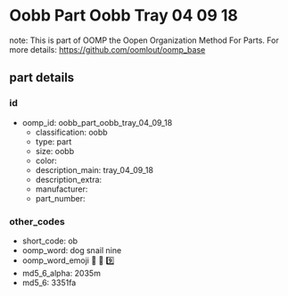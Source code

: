 # Oobb Part Oobb Tray 04 09 18  

note: This is part of OOMP the Oopen Organization Method For Parts. For more details: https://github.com/oomlout/oomp_base

##  part details





### id
* oomp_id: oobb_part_oobb_tray_04_09_18
  * classification: oobb
  * type: part
  * size: oobb
  * color: 
  * description_main: tray_04_09_18
  * description_extra: 
  * manufacturer: 
  * part_number: 

### other_codes
* short_code: ob
* oomp_word: dog snail nine
* oomp_word_emoji :dog: :snail: :nine:
* md5_6_alpha: 2035m
* md5_6: 3351fa